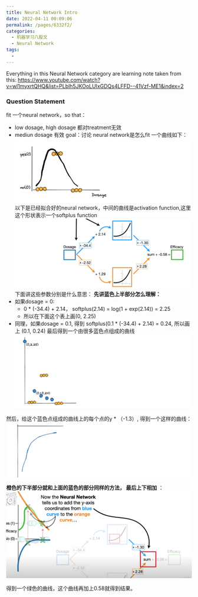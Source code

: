 ```yaml
---
title: Neural Network Intro
date: 2022-04-11 00:09:06
permalink: /pages/6332f2/
categories:
  - 机器学习八股文
  - Neural Network
tags:
  - 
---
```

Everything in this Neural Network category are learning note taken from this: https://www.youtube.com/watch?v=wl1myxrtQHQ&list=PLblh5JKOoLUIxGDQs4LFFD--41Vzf-ME1&index=2

### Question Statement
fit 一个neural network，so that：
- low dosage, high dosage 都对treatment无效
- mediun dosage 有效
goal：讨论 neural network是怎么fit 一个曲线如下：
![](https://raw.githubusercontent.com/emmableu/image/master/202204110052273.png)
以下是已经拟合好的neural network，中间的曲线是activation function,这里这个形状表示一个softplus function
![](https://raw.githubusercontent.com/emmableu/image/master/202204110056788.png)
下面讲这些参数分别是什么意思：
**先讲蓝色上半部分怎么理解：**
- 如果dosage = 0: 
	- 0 * (-34.4) + 2.14， softplus(2.14) = log(1 + exp(2.14)) = 2.25
	- 所以在下面这个表上画(0, 2.25)
- 同理，如果dosage = 0.1, 得到 softplus(0.1 * (-34.4) + 2.14) = 0.24, 所以画上 (0.1, 0.24)
最后得到一个由很多蓝色点组成的曲线
![](https://raw.githubusercontent.com/emmableu/image/master/202204110105137.png)

然后，给这个蓝色点组成的曲线上的每个点的y * （-1.3）, 得到一个这样的曲线：
![](https://raw.githubusercontent.com/emmableu/image/master/202204110110325.png)

**橙色的下半部分就和上面的蓝色的部分同样的方法， 最后上下相加** ：
![](https://raw.githubusercontent.com/emmableu/image/master/202204110114878.png)

得到一个绿色的曲线，这个曲线再加上0.58就得到结果。
